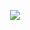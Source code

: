 <p align="center">
  <img src="https://github-readme-stats.vercel.app/api?username=anuraghazra&show_icons=true&theme=radical">
</p>
